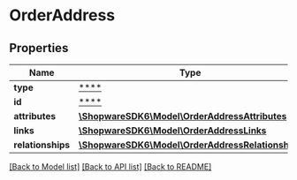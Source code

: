 # OrderAddress

## Properties
Name | Type | Description | Notes
------------ | ------------- | ------------- | -------------
**type** | [****](.md) |  | [optional] 
**id** | [****](.md) |  | [optional] 
**attributes** | [**\ShopwareSDK6\Model\OrderAddressAttributes**](OrderAddressAttributes.md) |  | [optional] 
**links** | [**\ShopwareSDK6\Model\OrderAddressLinks**](OrderAddressLinks.md) |  | [optional] 
**relationships** | [**\ShopwareSDK6\Model\OrderAddressRelationships**](OrderAddressRelationships.md) |  | [optional] 

[[Back to Model list]](../../README.md#documentation-for-models) [[Back to API list]](../../README.md#documentation-for-api-endpoints) [[Back to README]](../../README.md)

